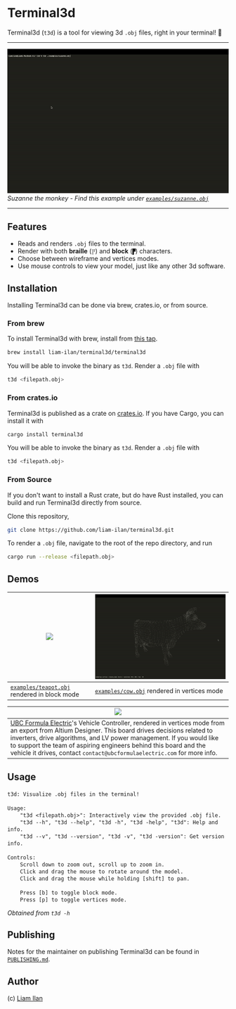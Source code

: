 # Terminal3d
Terminal3d (`t3d`) is a tool for viewing 3d `.obj` files, right in your terminal! 🦀

---

![](./media/readme/demo-suzanne.gif)
*Suzanne the monkey - Find this example under [`examples/suzanne.obj`](./examples/suzanne.obj)*

---

## Features
- Reads and renders `.obj` files to the terminal.
- Render with both **braille** (`⡟`) and **block** (`▛`) characters.
- Choose between wireframe and vertices modes.
- Use mouse controls to view your model, just like any other 3d software.

## Installation
Installing Terminal3d can be done via brew, crates.io, or from source.

### From brew
To install Terminal3d with brew, install from [this tap](https://github.com/liam-ilan/homebrew-terminal3d).
```sh
brew install liam-ilan/terminal3d/terminal3d
``` 

You will be able to invoke the binary as `t3d`. Render a `.obj` file with
```sh
t3d <filepath.obj>
```

### From crates.io
Terminal3d is published as a crate on [crates.io](https://crates.io/crates/terminal3d). If you have Cargo, you can install it with
```sh
cargo install terminal3d
```

You will be able to invoke the binary as `t3d`. Render a `.obj` file with
```sh
t3d <filepath.obj>
```

### From Source
If you don't want to install a Rust crate, but do have Rust installed, you can build and run Terminal3d directly from source.

Clone this repository,
```sh
git clone https://github.com/liam-ilan/terminal3d.git
```

To render a `.obj` file, navigate to the root of the repo directory, and run
```sh
cargo run --release <filepath.obj>
```

## Demos
| ![](./media/readme/demo-teapot-block-mode.gif)                        | ![](./media/readme/demo-cow-vertices-mode.gif)                     |
|-----------------------------------------------------------------------|--------------------------------------------------------------------|
| [`examples/teapot.obj`](./examples/teapot.obj) rendered in block mode | [`examples/cow.obj`](./examples/cow.obj) rendered in vertices mode |

| ![](./media/readme/demo-vc.gif)                        |
|-----------------------------------------------------------------------|
| [UBC Formula Electric](https://www.ubcformulaelectric.com/)'s Vehicle Controller, rendered in vertices mode from an export from Altium Designer. This board drives decisions related to inverters, drive algorithms, and LV power management. If you would like to support the team of aspiring engineers behind this board and the vehicle it drives, contact `contact@ubcformulaelectric.com` for more info. |

## Usage
```
t3d: Visualize .obj files in the terminal!

Usage:
    "t3d <filepath.obj>": Interactively view the provided .obj file.
    "t3d --h", "t3d --help", "t3d -h", "t3d -help", "t3d": Help and info.
    "t3d --v", "t3d --version", "t3d -v", "t3d -version": Get version info.

Controls:
    Scroll down to zoom out, scroll up to zoom in.
    Click and drag the mouse to rotate around the model.
    Click and drag the mouse while holding [shift] to pan.

    Press [b] to toggle block mode. 
    Press [p] to toggle vertices mode. 
```
*Obtained from `t3d -h`*

## Publishing
Notes for the maintainer on publishing Terminal3d can be found in [`PUBLISHING.md`](PUBLISHING.md).

## Author
(c) [Liam Ilan](https://www.liamilan.com/)